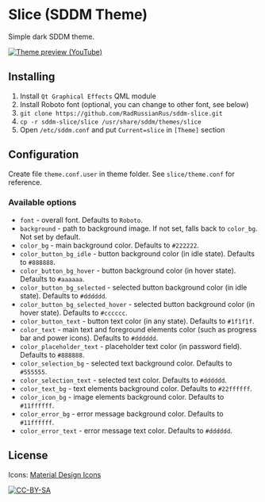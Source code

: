 # Slice (SDDM Theme)

Simple dark SDDM theme.

[![Theme preview (YouTube)](http://img.youtube.com/vi/y2zzlDdJTUU/0.jpg)](https://youtu.be/y2zzlDdJTUU)

## Installing

1. Install `Qt Graphical Effects` QML module
2. Install Roboto font (optional, you can change to other font, see below)
3. `git clone https://github.com/RadRussianRus/sddm-slice.git`
4. `cp -r sddm-slice/slice /usr/share/sddm/themes/slice`
5. Open `/etc/sddm.conf` and put `Current=slice` in `[Theme]` section

## Configuration

Create file `theme.conf.user` in theme folder. See `slice/theme.conf` for reference.

### Available options

* `font` - overall font. Defaults to `Roboto`.
* `background` - path to background image. If not set, falls back to `color_bg`. Not set by default.
* `color_bg` - main background color. Defaults to `#222222`.
* `color_button_bg_idle` - button background color (in idle state). Defaults to `#888888`.
* `color_button_bg_hover` - button background color (in hover state). Defaults to `#aaaaaa`.
* `color_button_bg_selected` - selected button background color (in idle state). Defaults to `#dddddd`.
* `color_button_bg_selected_hover` - selected button background color (in hover state). Defaults to `#cccccc`.
* `color_button_text` - button text color (in any state). Defaults to `#1f1f1f`.
* `color_text` - main text and foreground elements color (such as progress bar and power icons). Defaults to `#dddddd`.
* `color_placeholder_text` - placeholder text color (in password field). Defaults to `#888888`.
* `color_selection_bg` - selected text background color. Defaults to `#555555`.
* `color_selection_text` - selected text color. Defaults to `#dddddd`.
* `color_text_bg` - text elements background color. Defaults to `#22ffffff`.
* `color_icon_bg` - image elements background color. Defaults to `#11ffffff`.
* `color_error_bg` - error message background color. Defaults to `#11ffffff`.
* `color_error_text` - error message text color. Defaults to `#dddddd`.

## License

Icons: [Material Design Icons](https://github.com/Templarian/MaterialDesign)

[![CC-BY-SA](https://i.creativecommons.org/l/by-sa/4.0/88x31.png)](http://creativecommons.org/licenses/by-sa/4.0/)